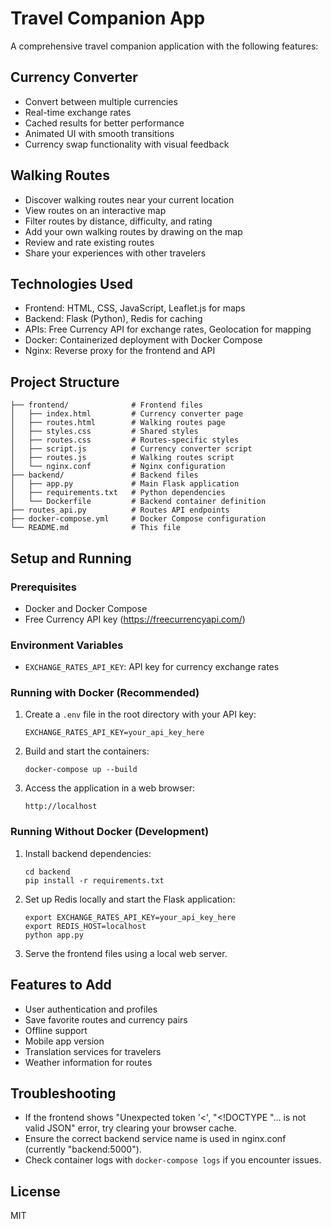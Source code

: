 # Travel Companion App

A comprehensive travel companion application with the following features:

## Currency Converter
- Convert between multiple currencies
- Real-time exchange rates
- Cached results for better performance
- Animated UI with smooth transitions
- Currency swap functionality with visual feedback

## Walking Routes
- Discover walking routes near your current location
- View routes on an interactive map
- Filter routes by distance, difficulty, and rating
- Add your own walking routes by drawing on the map
- Review and rate existing routes
- Share your experiences with other travelers

## Technologies Used
- Frontend: HTML, CSS, JavaScript, Leaflet.js for maps
- Backend: Flask (Python), Redis for caching
- APIs: Free Currency API for exchange rates, Geolocation for mapping
- Docker: Containerized deployment with Docker Compose
- Nginx: Reverse proxy for the frontend and API

## Project Structure
```
├── frontend/              # Frontend files
│   ├── index.html         # Currency converter page
│   ├── routes.html        # Walking routes page
│   ├── styles.css         # Shared styles
│   ├── routes.css         # Routes-specific styles
│   ├── script.js          # Currency converter script
│   ├── routes.js          # Walking routes script
│   └── nginx.conf         # Nginx configuration
├── backend/               # Backend files
│   ├── app.py             # Main Flask application
│   ├── requirements.txt   # Python dependencies
│   └── Dockerfile         # Backend container definition
├── routes_api.py          # Routes API endpoints
├── docker-compose.yml     # Docker Compose configuration
└── README.md              # This file
```

## Setup and Running

### Prerequisites
- Docker and Docker Compose
- Free Currency API key (https://freecurrencyapi.com/)

### Environment Variables
- `EXCHANGE_RATES_API_KEY`: API key for currency exchange rates

### Running with Docker (Recommended)
1. Create a `.env` file in the root directory with your API key:
   ```
   EXCHANGE_RATES_API_KEY=your_api_key_here
   ```

2. Build and start the containers:
   ```
   docker-compose up --build
   ```

3. Access the application in a web browser:
   ```
   http://localhost
   ```

### Running Without Docker (Development)
1. Install backend dependencies:
   ```
   cd backend
   pip install -r requirements.txt
   ```

2. Set up Redis locally and start the Flask application:
   ```
   export EXCHANGE_RATES_API_KEY=your_api_key_here
   export REDIS_HOST=localhost
   python app.py
   ```

3. Serve the frontend files using a local web server.

## Features to Add
- User authentication and profiles
- Save favorite routes and currency pairs
- Offline support
- Mobile app version
- Translation services for travelers
- Weather information for routes

## Troubleshooting
- If the frontend shows "Unexpected token '<', "<!DOCTYPE "... is not valid JSON" error, try clearing your browser cache.
- Ensure the correct backend service name is used in nginx.conf (currently "backend:5000").
- Check container logs with `docker-compose logs` if you encounter issues.

## License
MIT 
